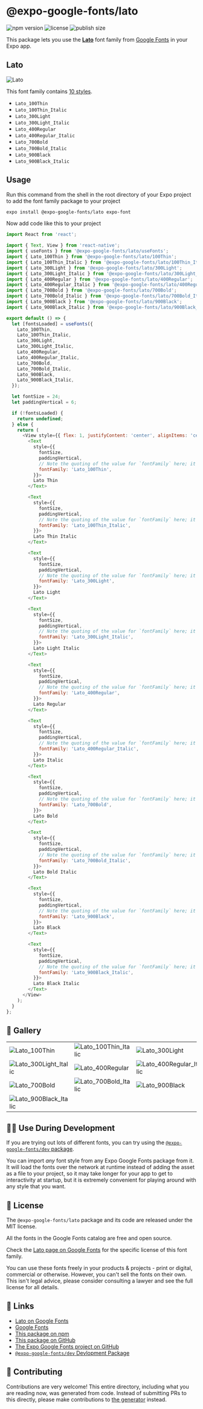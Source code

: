 # @expo-google-fonts/lato

![npm version](https://flat.badgen.net/npm/v/@expo-google-fonts/lato)
![license](https://flat.badgen.net/github/license/expo/google-fonts)
![publish size](https://flat.badgen.net/packagephobia/install/@expo-google-fonts/lato)

This package lets you use the [**Lato**](https://fonts.google.com/specimen/Lato) font family from [Google Fonts](https://fonts.google.com/) in your Expo app.

## Lato

![Lato](./font-family.png)

This font family contains [10 styles](#-gallery).

- `Lato_100Thin`
- `Lato_100Thin_Italic`
- `Lato_300Light`
- `Lato_300Light_Italic`
- `Lato_400Regular`
- `Lato_400Regular_Italic`
- `Lato_700Bold`
- `Lato_700Bold_Italic`
- `Lato_900Black`
- `Lato_900Black_Italic`

## Usage

Run this command from the shell in the root directory of your Expo project to add the font family package to your project
```sh
expo install @expo-google-fonts/lato expo-font
```

Now add code like this to your project
```js
import React from 'react';

import { Text, View } from 'react-native';
import { useFonts } from '@expo-google-fonts/lato/useFonts';
import { Lato_100Thin } from '@expo-google-fonts/lato/100Thin';
import { Lato_100Thin_Italic } from '@expo-google-fonts/lato/100Thin_Italic';
import { Lato_300Light } from '@expo-google-fonts/lato/300Light';
import { Lato_300Light_Italic } from '@expo-google-fonts/lato/300Light_Italic';
import { Lato_400Regular } from '@expo-google-fonts/lato/400Regular';
import { Lato_400Regular_Italic } from '@expo-google-fonts/lato/400Regular_Italic';
import { Lato_700Bold } from '@expo-google-fonts/lato/700Bold';
import { Lato_700Bold_Italic } from '@expo-google-fonts/lato/700Bold_Italic';
import { Lato_900Black } from '@expo-google-fonts/lato/900Black';
import { Lato_900Black_Italic } from '@expo-google-fonts/lato/900Black_Italic';

export default () => {
  let [fontsLoaded] = useFonts({
    Lato_100Thin,
    Lato_100Thin_Italic,
    Lato_300Light,
    Lato_300Light_Italic,
    Lato_400Regular,
    Lato_400Regular_Italic,
    Lato_700Bold,
    Lato_700Bold_Italic,
    Lato_900Black,
    Lato_900Black_Italic,
  });

  let fontSize = 24;
  let paddingVertical = 6;

  if (!fontsLoaded) {
    return undefined;
  } else {
    return (
      <View style={{ flex: 1, justifyContent: 'center', alignItems: 'center' }}>
        <Text
          style={{
            fontSize,
            paddingVertical,
            // Note the quoting of the value for `fontFamily` here; it expects a string!
            fontFamily: 'Lato_100Thin',
          }}>
          Lato Thin
        </Text>

        <Text
          style={{
            fontSize,
            paddingVertical,
            // Note the quoting of the value for `fontFamily` here; it expects a string!
            fontFamily: 'Lato_100Thin_Italic',
          }}>
          Lato Thin Italic
        </Text>

        <Text
          style={{
            fontSize,
            paddingVertical,
            // Note the quoting of the value for `fontFamily` here; it expects a string!
            fontFamily: 'Lato_300Light',
          }}>
          Lato Light
        </Text>

        <Text
          style={{
            fontSize,
            paddingVertical,
            // Note the quoting of the value for `fontFamily` here; it expects a string!
            fontFamily: 'Lato_300Light_Italic',
          }}>
          Lato Light Italic
        </Text>

        <Text
          style={{
            fontSize,
            paddingVertical,
            // Note the quoting of the value for `fontFamily` here; it expects a string!
            fontFamily: 'Lato_400Regular',
          }}>
          Lato Regular
        </Text>

        <Text
          style={{
            fontSize,
            paddingVertical,
            // Note the quoting of the value for `fontFamily` here; it expects a string!
            fontFamily: 'Lato_400Regular_Italic',
          }}>
          Lato Italic
        </Text>

        <Text
          style={{
            fontSize,
            paddingVertical,
            // Note the quoting of the value for `fontFamily` here; it expects a string!
            fontFamily: 'Lato_700Bold',
          }}>
          Lato Bold
        </Text>

        <Text
          style={{
            fontSize,
            paddingVertical,
            // Note the quoting of the value for `fontFamily` here; it expects a string!
            fontFamily: 'Lato_700Bold_Italic',
          }}>
          Lato Bold Italic
        </Text>

        <Text
          style={{
            fontSize,
            paddingVertical,
            // Note the quoting of the value for `fontFamily` here; it expects a string!
            fontFamily: 'Lato_900Black',
          }}>
          Lato Black
        </Text>

        <Text
          style={{
            fontSize,
            paddingVertical,
            // Note the quoting of the value for `fontFamily` here; it expects a string!
            fontFamily: 'Lato_900Black_Italic',
          }}>
          Lato Black Italic
        </Text>
      </View>
    );
  }
};

```

## 🔡 Gallery


||||
|-|-|-|
|![Lato_100Thin](.//100Thin/Lato_100Thin.ttf.png)|![Lato_100Thin_Italic](.//100Thin_Italic/Lato_100Thin_Italic.ttf.png)|![Lato_300Light](.//300Light/Lato_300Light.ttf.png)||
|![Lato_300Light_Italic](.//300Light_Italic/Lato_300Light_Italic.ttf.png)|![Lato_400Regular](.//400Regular/Lato_400Regular.ttf.png)|![Lato_400Regular_Italic](.//400Regular_Italic/Lato_400Regular_Italic.ttf.png)||
|![Lato_700Bold](.//700Bold/Lato_700Bold.ttf.png)|![Lato_700Bold_Italic](.//700Bold_Italic/Lato_700Bold_Italic.ttf.png)|![Lato_900Black](.//900Black/Lato_900Black.ttf.png)||
|![Lato_900Black_Italic](.//900Black_Italic/Lato_900Black_Italic.ttf.png)||||


## 👩‍💻 Use During Development

If you are trying out lots of different fonts, you can try using the [`@expo-google-fonts/dev` package](https://github.com/freeboub/google-fonts/tree/master/font-packages/dev#readme).

You can import *any* font style from any Expo Google Fonts package from it. It will load the fonts
over the network at runtime instead of adding the asset as a file to your project, so it may take longer
for your app to get to interactivity at startup, but it is extremely convenient
for playing around with any style that you want.

## 📖 License

The `@expo-google-fonts/lato` package and its code are released under the MIT license.

All the fonts in the Google Fonts catalog are free and open source.

Check the [Lato page on Google Fonts](https://fonts.google.com/specimen/Lato) for the specific license of this font family.

You can use these fonts freely in your products & projects - print or digital, commercial or otherwise. However, you can't sell the fonts on their own. This isn't legal advice, please consider consulting a lawyer and see the full license for all details.

## 🔗 Links

- [Lato on Google Fonts](https://fonts.google.com/specimen/Lato)
- [Google Fonts](https://fonts.google.com/)
- [This package on npm](https://www.npmjs.com/package/@expo-google-fonts/lato)
- [This package on GitHub](https://github.com/freeboub/google-fonts/tree/master/font-packages/lato)
- [The Expo Google Fonts project on GitHub](https://github.com/freeboub/google-fonts)
- [`@expo-google-fonts/dev` Devlopment Package](https://github.com/freeboub/google-fonts/tree/master/font-packages/dev)

## 🤝 Contributing

Contributions are very welcome! This entire directory, including what you are reading now, was generated from code. Instead of submitting PRs to this directly, please make contributions to [the generator](https://github.com/freeboub/google-fonts/tree/master/packages/generator) instead.

